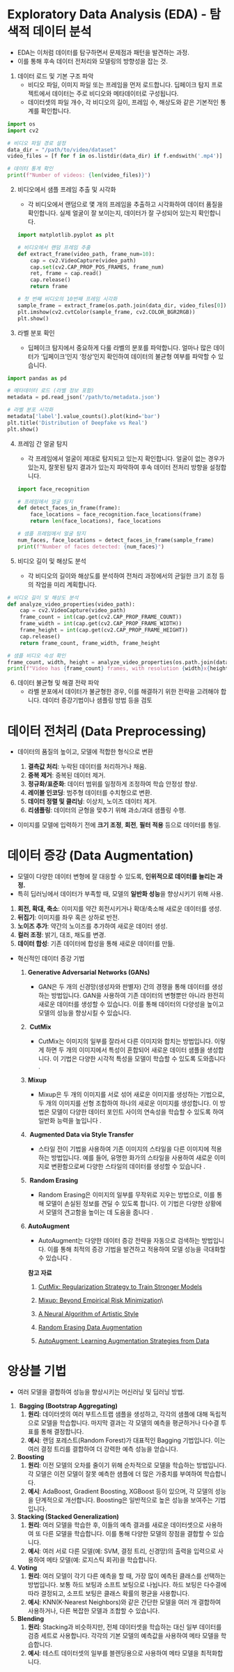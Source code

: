 # Exploratory Data Analysis (EDA) - 탐색적 데이터 분석

- EDA는 이처럼 데이터를 탐구하면서 문제점과 패턴을 발견하는 과정.
- 이를 통해 후속 데이터 전처리와 모델링의 방향성을 잡는 것.

1. 데이터 로드 및 기본 구조 파악
    - 비디오 파일, 이미지 파일 또는 프레임을 먼저 로드합니다. 딥페이크 탐지 프로젝트에서 데이터는 주로 비디오와 메타데이터로 구성됩니다.
    - 데이터셋의 파일 개수, 각 비디오의 길이, 프레임 수, 해상도와 같은 기본적인 통계를 확인합니다.

```python
import os
import cv2

# 비디오 파일 경로 설정
data_dir = "/path/to/video/dataset"
video_files = [f for f in os.listdir(data_dir) if f.endswith('.mp4')]

# 데이터 통계 확인
print(f"Number of videos: {len(video_files)}")
```

2. 비디오에서 샘플 프레임 추출 및 시각화
    - 각 비디오에서 랜덤으로 몇 개의 프레임을 추출하고 시각화하여 데이터 품질을 확인합니다. 실제 얼굴이 잘 보이는지, 데이터가 잘 구성되어 있는지 확인합니다.
    
    ```python
    import matplotlib.pyplot as plt
    
    # 비디오에서 랜덤 프레임 추출
    def extract_frame(video_path, frame_num=10):
        cap = cv2.VideoCapture(video_path)
        cap.set(cv2.CAP_PROP_POS_FRAMES, frame_num)
        ret, frame = cap.read()
        cap.release()
        return frame
    
    # 첫 번째 비디오의 10번째 프레임 시각화
    sample_frame = extract_frame(os.path.join(data_dir, video_files[0]))
    plt.imshow(cv2.cvtColor(sample_frame, cv2.COLOR_BGR2RGB))
    plt.show()
    ```
    

3. 라벨 분포 확인
    - 딥페이크 탐지에서 중요하게 다룰 라벨의 분포를 파악합니다. 얼마나 많은 데이터가 ‘딥페이크’인지 ‘정상’인지 확인하여 데이터의 불균형 여부를 파악할 수 있습니다.

```python
import pandas as pd

# 메타데이터 로드 (라벨 정보 포함)
metadata = pd.read_json('/path/to/metadata.json')

# 라벨 분포 시각화
metadata['label'].value_counts().plot(kind='bar')
plt.title('Distribution of Deepfake vs Real')
plt.show()
```

4. 프레임 간 얼굴 탐지
    - 각 프레임에서 얼굴이 제대로 탐지되고 있는지 확인합니다. 얼굴이 없는 경우가 있는지, 잘못된 탐지 결과가 있는지 파악하여 후속 데이터 전처리 방향을 설정합니다.
    
    ```python
    import face_recognition
    
    # 프레임에서 얼굴 탐지
    def detect_faces_in_frame(frame):
        face_locations = face_recognition.face_locations(frame)
        return len(face_locations), face_locations
    
    # 샘플 프레임에서 얼굴 탐지
    num_faces, face_locations = detect_faces_in_frame(sample_frame)
    print(f"Number of faces detected: {num_faces}")
    ```
    

5. 비디오 길이 및 해상도 분석
    - 각 비디오의 길이와 해상도를 분석하여 전처리 과정에서의 균일한 크기 조정 등의 작업을 미리 계획합니다.

```python
# 비디오 길이 및 해상도 분석
def analyze_video_properties(video_path):
    cap = cv2.VideoCapture(video_path)
    frame_count = int(cap.get(cv2.CAP_PROP_FRAME_COUNT))
    frame_width = int(cap.get(cv2.CAP_PROP_FRAME_WIDTH))
    frame_height = int(cap.get(cv2.CAP_PROP_FRAME_HEIGHT))
    cap.release()
    return frame_count, frame_width, frame_height

# 샘플 비디오 속성 확인
frame_count, width, height = analyze_video_properties(os.path.join(data_dir, video_files[0]))
print(f"Video has {frame_count} frames, with resolution {width}x{height}")
```

6. 데이터 불균형 및 해결 전략 파악
    - 라벨 분포에서 데이터가 불균형한 경우, 이를 해결하기 위한 전략을 고려해야 합니다. 데이터 증강기법이나 샘플링 방법 등을 검토

# 데이터 전처리 (Data Preprocessing)

- 데이터의 품질의 높이고, 모델에 적합한 형식으로 변환
    1. **결측값 처리**: 누락된 데이터를 처리하거나 채움.
    2. **중복 제거**: 중복된 데이터 제거.
    3. **정규화/표준화**: 데이터 범위를 일정하게 조정하여 학습 안정성 향상.
    4. **레이블 인코딩**: 범주형 데이터를 수치형으로 변환.
    5. **데이터 정렬 및 클리닝**: 이상치, 노이즈 데이터 제거.
    6. **리샘플링**: 데이터의 균형을 맞추기 위해 과소/과대 샘플링 수행.
    
- 이미지를 모델에 입력하기 전에 **크기 조정**, **회전**, **필터 적용** 등으로 데이터를 통일.

# 데이터 증강 (Data Augmentation)

- 모델이 다양한 데이터 변형에 잘 대응할 수 있도록, **인위적으로 데이터를 늘리는 과정.**
- 특히 딥러닝에서 데이터가 부족할 때, 모델의 **일반화 성능**을 향상시키기 위해 사용.

1. **회전, 확대, 축소**: 이미지를 약간 회전시키거나 확대/축소해 새로운 데이터를 생성.
2. **뒤집기**: 이미지를 좌우 혹은 상하로 반전.
3. **노이즈 추가**: 약간의 노이즈를 추가하여 새로운 데이터 생성.
4. **컬러 조정**: 밝기, 대조, 채도를 변경.
5. **데이터 합성**: 기존 데이터에 합성을 통해 새로운 데이터를 만듦.

- 혁신적인 데이터 증강 기법
    1. **Generative Adversarial Networks (GANs)**
        - GAN은 두 개의 신경망(생성자와 판별자) 간의 경쟁을 통해 데이터를 생성하는 방법입니다. GAN을 사용하여 기존 데이터의 변형뿐만 아니라 완전히 새로운 데이터를 생성할 수 있습니다. 이를 통해 데이터의 다양성을 높이고 모델의 성능을 향상시킬 수 있습니다.
    2.  **CutMix**
        - CutMix는 이미지의 일부를 잘라서 다른 이미지와 합치는 방법입니다. 이렇게 하면 두 개의 이미지에서 특성이 혼합되어 새로운 데이터 샘플을 생성합니다. 이 기법은 다양한 시각적 특성을 모델이 학습할 수 있도록 도와줍니다 .
    3. **Mixup**
        - Mixup은 두 개의 이미지를 서로 섞어 새로운 이미지를 생성하는 기법으로, 두 개의 이미지를 선형 조합하여 하나의 새로운 이미지를 생성합니다. 이 방법은 모델이 다양한 데이터 포인트 사이의 연속성을 학습할 수 있도록 하여 일반화 능력을 높입니다 .
    4.  **Augmented Data via Style Transfer**
        - 스타일 전이 기법을 사용하여 기존 이미지의 스타일을 다른 이미지에 적용하는 방법입니다. 예를 들어, 유명한 화가의 스타일을 사용하여 새로운 이미지로 변환함으로써 다양한 스타일의 데이터를 생성할 수 있습니다 .
    5.  **Random Erasing**
        - Random Erasing은 이미지의 일부를 무작위로 지우는 방법으로, 이를 통해 모델이 손실된 정보를 견딜 수 있도록 합니다. 이 기법은 다양한 상황에서 모델의 견고함을 높이는 데 도움을 줍니다 .
    6. **AutoAugment**
        - AutoAugment는 다양한 데이터 증강 전략을 자동으로 검색하는 방법입니다. 이를 통해 최적의 증강 기법을 발견하고 적용하여 모델 성능을 극대화할 수 있습니다 .
        
        **참고 자료**
        
        1.	[CutMix: Regularization Strategy to Train Stronger Models](https://arxiv.org/abs/1905.04899)
        
        2.	[Mixup: Beyond Empirical Risk Minimization](https://arxiv.org/abs/1710.09412)\
        
        3.	[A Neural Algorithm of Artistic Style](https://arxiv.org/abs/1508.06576)
        
        4.	[Random Erasing Data Augmentation](https://arxiv.org/abs/1708.04896)
        
        5.	[AutoAugment: Learning Augmentation Strategies from Data](https://arxiv.org/abs/1805.09501)
        

# 앙상블 기법

- 여러 모델을 결합하여 성능을 향상시키는 머신러닝 및 딥러닝 방법.

1.  **Bagging (Bootstrap Aggregating)**
    1. **원리**: 데이터셋의 여러 부트스트랩 샘플을 생성하고, 각각의 샘플에 대해 독립적으로 모델을 학습합니다. 마지막 결과는 각 모델의 예측을 평균하거나 다수결 투표를 통해 결정합니다.
    2. **예시**: 랜덤 포레스트(Random Forest)가 대표적인 Bagging 기법입니다. 이는 여러 결정 트리를 결합하여 더 강력한 예측 성능을 얻습니다.
2. **Boosting**
    1. **원리**: 이전 모델의 오차를 줄이기 위해 순차적으로 모델을 학습하는 방법입니다. 각 모델은 이전 모델이 잘못 예측한 샘플에 더 많은 가중치를 부여하여 학습합니다.
    2. **예시**: AdaBoost, Gradient Boosting, XGBoost 등이 있으며, 각 모델의 성능을 단계적으로 개선합니다. Boosting은 일반적으로 높은 성능을 보여주는 기법입니다.
3. **Stacking (Stacked Generalization)**
    1. **원리**: 여러 모델을 학습한 후, 이들의 예측 결과를 새로운 데이터셋으로 사용하여 또 다른 모델을 학습합니다. 이를 통해 다양한 모델의 장점을 결합할 수 있습니다.
    2. **예시**: 여러 서로 다른 모델(예: SVM, 결정 트리, 신경망)의 출력을 입력으로 사용하여 메타 모델(예: 로지스틱 회귀)을 학습합니다.
4. **Voting**
    1. **원리**: 여러 모델이 각기 다른 예측을 할 때, 가장 많이 예측된 클래스를 선택하는 방법입니다. 보통 하드 보팅과 소프트 보팅으로 나뉩니다. 하드 보팅은 다수결에 따라 결정되고, 소프트 보팅은 클래스 확률의 평균을 사용합니다.
    2. **예시**: KNN(K-Nearest Neighbors)와 같은 간단한 모델을 여러 개 결합하여 사용하거나, 다른 복잡한 모델과 조합할 수 있습니다.
5. **Blending**
    1. **원리**: Stacking과 비슷하지만, 전체 데이터셋을 학습하는 대신 일부 데이터를 검증 세트로 사용합니다. 각각의 기본 모델의 예측값을 사용하여 메타 모델을 학습합니다.
    2. **예시**: 테스트 데이터셋의 일부를 블렌딩용으로 사용하여 메타 모델을 최적화합니다.
